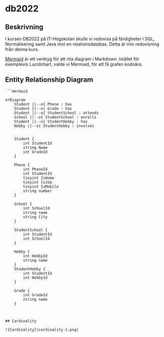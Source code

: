 # db2022

## Beskrivning

I kursen DB2022 på IT-Högskolan skulle vi redovisa på färdigheter i SQL, Normalisering samt Java mot en relationsdatabas. Detta är min redovisning från denna kurs.

[Mermaid](https://mermaid-js.github.io/mermaid/#/entityRelationshipDiagram) är ett verktyg för att rita diagram i Markdown. Istället för exemplevis Lucidchart, valde vi Mermaid, för att få grafen kodnära.


## Entity Relationship Diagram

```mermaid
```mermaid

erDiagram
    Student ||--o{ Phone : has
    Student }|--o| Grade : has
    Student ||--o{ StudentSchool : attends
    School ||--o{ StudentSchool : enrolls
    Student ||--o{ StudentHobby : has
    Hobby ||--o{ StudentHobby : involves
    
    
    Student {
        int StudentId
        string Name
        int GradeId
    }
    
    Phone {
        int PhoneId
        int StudentId
        tinyint IsHome 
        tinyint IsJob
        tinyint IsMobile
        string number
    }
    
    School {
        int SchoolId
        string name
        string City
    }
    
    StudentSchool {
        int StudentId
        int SchoolId
    }
    
    Hobby {
        int HobbyId
        string name
    }
    StudentHobby {
        int StudentId
        int HobbyId
    }
    
    Grade {
        int GradeId
        string name
    }
    
```
```

## Cardinality

![Cardinality](cardinality-1.png)
